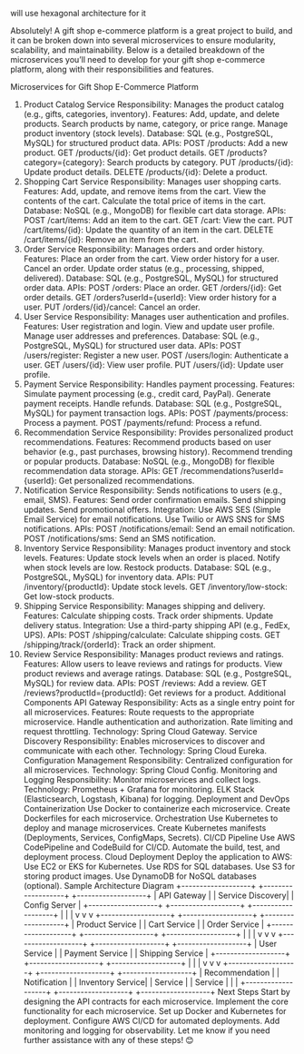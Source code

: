 will use hexagonal architecture for it

Absolutely! A gift shop e-commerce platform is a great project to build, and it can be broken down into several microservices to ensure modularity, scalability, and maintainability. Below is a detailed breakdown of the microservices you’ll need to develop for your gift shop e-commerce platform, along with their responsibilities and features.

Microservices for Gift Shop E-Commerce Platform
1. Product Catalog Service
   Responsibility: Manages the product catalog (e.g., gifts, categories, inventory).
   Features:
   Add, update, and delete products.
   Search products by name, category, or price range.
   Manage product inventory (stock levels).
   Database: SQL (e.g., PostgreSQL, MySQL) for structured product data.
   APIs:
   POST /products: Add a new product.
   GET /products/{id}: Get product details.
   GET /products?category={category}: Search products by category.
   PUT /products/{id}: Update product details.
   DELETE /products/{id}: Delete a product.
2. Shopping Cart Service
   Responsibility: Manages user shopping carts.
   Features:
   Add, update, and remove items from the cart.
   View the contents of the cart.
   Calculate the total price of items in the cart.
   Database: NoSQL (e.g., MongoDB) for flexible cart data storage.
   APIs:
   POST /cart/items: Add an item to the cart.
   GET /cart: View the cart.
   PUT /cart/items/{id}: Update the quantity of an item in the cart.
   DELETE /cart/items/{id}: Remove an item from the cart.
3. Order Service
   Responsibility: Manages orders and order history.
   Features:
   Place an order from the cart.
   View order history for a user.
   Cancel an order.
   Update order status (e.g., processing, shipped, delivered).
   Database: SQL (e.g., PostgreSQL, MySQL) for structured order data.
   APIs:
   POST /orders: Place an order.
   GET /orders/{id}: Get order details.
   GET /orders?userId={userId}: View order history for a user.
   PUT /orders/{id}/cancel: Cancel an order.
4. User Service
   Responsibility: Manages user authentication and profiles.
   Features:
   User registration and login.
   View and update user profile.
   Manage user addresses and preferences.
   Database: SQL (e.g., PostgreSQL, MySQL) for structured user data.
   APIs:
   POST /users/register: Register a new user.
   POST /users/login: Authenticate a user.
   GET /users/{id}: View user profile.
   PUT /users/{id}: Update user profile.
5. Payment Service
   Responsibility: Handles payment processing.
   Features:
   Simulate payment processing (e.g., credit card, PayPal).
   Generate payment receipts.
   Handle refunds.
   Database: SQL (e.g., PostgreSQL, MySQL) for payment transaction logs.
   APIs:
   POST /payments/process: Process a payment.
   POST /payments/refund: Process a refund.
6. Recommendation Service
   Responsibility: Provides personalized product recommendations.
   Features:
   Recommend products based on user behavior (e.g., past purchases, browsing history).
   Recommend trending or popular products.
   Database: NoSQL (e.g., MongoDB) for flexible recommendation data storage.
   APIs:
   GET /recommendations?userId={userId}: Get personalized recommendations.
7. Notification Service
   Responsibility: Sends notifications to users (e.g., email, SMS).
   Features:
   Send order confirmation emails.
   Send shipping updates.
   Send promotional offers.
   Integration:
   Use AWS SES (Simple Email Service) for email notifications.
   Use Twilio or AWS SNS for SMS notifications.
   APIs:
   POST /notifications/email: Send an email notification.
   POST /notifications/sms: Send an SMS notification.
8. Inventory Service
   Responsibility: Manages product inventory and stock levels.
   Features:
   Update stock levels when an order is placed.
   Notify when stock levels are low.
   Restock products.
   Database: SQL (e.g., PostgreSQL, MySQL) for inventory data.
   APIs:
   PUT /inventory/{productId}: Update stock levels.
   GET /inventory/low-stock: Get low-stock products.
9. Shipping Service
   Responsibility: Manages shipping and delivery.
   Features:
   Calculate shipping costs.
   Track order shipments.
   Update delivery status.
   Integration:
   Use a third-party shipping API (e.g., FedEx, UPS).
   APIs:
   POST /shipping/calculate: Calculate shipping costs.
   GET /shipping/track/{orderId}: Track an order shipment.
10. Review Service
    Responsibility: Manages product reviews and ratings.
    Features:
    Allow users to leave reviews and ratings for products.
    View product reviews and average ratings.
    Database: SQL (e.g., PostgreSQL, MySQL) for review data.
    APIs:
    POST /reviews: Add a review.
    GET /reviews?productId={productId}: Get reviews for a product.
    Additional Components
    API Gateway
    Responsibility: Acts as a single entry point for all microservices.
    Features:
    Route requests to the appropriate microservice.
    Handle authentication and authorization.
    Rate limiting and request throttling.
    Technology: Spring Cloud Gateway.
    Service Discovery
    Responsibility: Enables microservices to discover and communicate with each other.
    Technology: Spring Cloud Eureka.
    Configuration Management
    Responsibility: Centralized configuration for all microservices.
    Technology: Spring Cloud Config.
    Monitoring and Logging
    Responsibility: Monitor microservices and collect logs.
    Technology:
    Prometheus + Grafana for monitoring.
    ELK Stack (Elasticsearch, Logstash, Kibana) for logging.
    Deployment and DevOps
    Containerization
    Use Docker to containerize each microservice.
    Create Dockerfiles for each microservice.
    Orchestration
    Use Kubernetes to deploy and manage microservices.
    Create Kubernetes manifests (Deployments, Services, ConfigMaps, Secrets).
    CI/CD Pipeline
    Use AWS CodePipeline and CodeBuild for CI/CD.
    Automate the build, test, and deployment process.
    Cloud Deployment
    Deploy the application to AWS:
    Use EC2 or EKS for Kubernetes.
    Use RDS for SQL databases.
    Use S3 for storing product images.
    Use DynamoDB for NoSQL databases (optional).
    Sample Architecture Diagram
    +-------------------+       +-------------------+       +-------------------+
    |   API Gateway     |       |  Service Discovery|       |  Config Server    |
    +-------------------+       +-------------------+       +-------------------+
    |                         |                         |
    v                         v                         v
    +-------------------+       +-------------------+       +-------------------+
    |  Product Service  |       |   Cart Service    |       |  Order Service    |
    +-------------------+       +-------------------+       +-------------------+
    |                         |                         |
    v                         v                         v
    +-------------------+       +-------------------+       +-------------------+
    |  User Service     |       | Payment Service   |       | Shipping Service  |
    +-------------------+       +-------------------+       +-------------------+
    |                         |                         |
    v                         v                         v
    +-------------------+       +-------------------+       +-------------------+
    |  Recommendation   |       |  Notification     |       |  Inventory Service|
    |  Service          |       |  Service          |       |                   |
    +-------------------+       +-------------------+       +-------------------+
    Next Steps
    Start by designing the API contracts for each microservice.
    Implement the core functionality for each microservice.
    Set up Docker and Kubernetes for deployment.
    Configure AWS CI/CD for automated deployments.
    Add monitoring and logging for observability.
    Let me know if you need further assistance with any of these steps! 😊